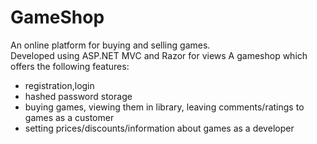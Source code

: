 # GameShop
An online platform for buying and selling games. <br />
Developed using ASP.NET MVC and Razor for views
A gameshop which offers the following features:<br />
- registration,login
- hashed password storage
- buying games, viewing them in library, leaving comments/ratings to games as a customer
- setting prices/discounts/information about games as a developer
